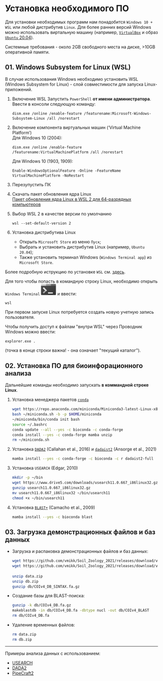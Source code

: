 # Установка необходимого ПО

Для установки необходимых программ нам понадобится `Windows 10 + WSL` или любой дистрибутив `Linux`.
Для более ранних версий Windows можно использовать виртальную машину (например, [`VirtualBox`](https://download.virtualbox.org/virtualbox/6.1.26/VirtualBox-6.1.26-145957-Win.exe) и образ [`Ubuntu` 20.04](https://ubuntu.com/download/desktop/thank-you?version=20.04.3&architecture=amd64)).

Системные требования - около 2GB свободного места на диске, >10GB оперативной памяти.


## 01. Windows Subsystem for Linux (WSL)

В случае использования Windows необходимо установить WSL (Windows Subsystem for Linux) - слой совместимости для запуска Linux-приложений.

1. Включение WSL
    Запустить `PowerShell` **от имени администратора**.<br/>
    Ввести в консоли следующую команду:
    ```
    dism.exe /online /enable-feature /featurename:Microsoft-Windows-Subsystem-Linux /all /norestart
    ```
2. Включение компонента виртуальных машин (‘Virtual Machine Platform’)<br/>
    Для Windows 10 (2004):
    ```
    dism.exe /online /enable-feature /featurename:VirtualMachinePlatform /all /norestart
    ```
    Для Windows 10 (1903, 1909):
    ```
    Enable-WindowsOptionalFeature -Online -FeatureName VirtualMachinePlatform -NoRestart
    ```

3. Перезупустить ПК

4. Скачать пакет обновления ядра Linux<br/>
    [Пакет обновления ядра Linux в WSL 2 для 64-разрядных компьютеров](https://wslstorestorage.blob.core.windows.net/wslblob/wsl_update_x64.msi)


5. Выбор WSL 2 в качестве версии по умолчанию
    ```
    wsl --set-default-version 2
    ```

6. Установка дистрибутива Linux
    - Открыть `Microsoft Store` из меню `Пуск`;
    - Выбрать и установить дистрибутив Linux (например, `Ubuntu 20.04`);
    - Также установить терминал Windows (`Windows Terminal app`) из `Microsoft Store`.


Более подробную иструкцию по установке `WSL` см. [здесь](https://docs.microsoft.com/ru-ru/windows/wsl/install-win10).


Для того чтобы попасть в командную строку Linux, необходимо открыть `Windows Terminal` <img src="Images/windows_terminal_icon.png" width="50" title="Windows Terminal"> и ввести:<br/>
```
wsl
```

При первом запуске Linux потребуется создать новую учетную запись пользователя.


Чтобы получить доступ к файлам "внутри WSL" через Проводник Windows можно ввести:
```
explorer.exe .
```
(точка в конце строки важна! - она означает "текущий каталог").


## 02. Установка ПО для биоинфорационного анализа

Дальнейшие команды необходимо запускать **в коммандной строке Linux**.<br/>

1. Установка менеджера пакетов [`conda`](https://conda.io/miniconda.html)

    ```bash
    wget https://repo.anaconda.com/miniconda/Miniconda3-latest-Linux-x86_64.sh -O ~/miniconda.sh
    bash ~/miniconda.sh -b -p $HOME/miniconda
    ~/miniconda/bin/conda init bash
    source ~/.bashrc
    conda update --all --yes -c bioconda -c conda-forge
    conda install --yes -c conda-forge mamba unzip
    rm ~/miniconda.sh
    ```


2. Установка [`DADA2`](https://benjjneb.github.io/dada2/index.html) (Callahan et al., 2016) и [`dadaist2`](https://quadram-institute-bioscience.github.io/dadaist2/) (Ansorge et al., 2021)

    ```bash
    mamba install --yes -c conda-forge -c bioconda -c r dadaist2-full
    ```


3. Установка `USEARCH` (Edgar, 2010)

    ```bash
    mkdir -p ~/bin
    wget https://www.drive5.com/downloads/usearch11.0.667_i86linux32.gz
    gunzip usearch11.0.667_i86linux32.gz
    mv usearch11.0.667_i86linux32 ~/bin/usearch11
    chmod +x ~/bin/usearch11
    ```

4. Установка [`BLAST+`](https://www.ncbi.nlm.nih.gov/books/NBK279690/) (Camacho et al., 2009)

    ```bash
    mamba install --yes -c bioconda blast
    ```

## 03. Загрузка демонстрационных файлов и баз данных

- Загрузка и распаковка демонстрационных файлов и баз данных:

    ```bash
    wget https://github.com/vmikk/Soil_Zoology_2021/releases/download/v1/data.zip
    wget https://github.com/vmikk/Soil_Zoology_2021/releases/download/v1/db.zip
    
    unzip data.zip
    unzip db.zip
    gunzip db/COIv4_DB_SINTAX.fa.gz
    ```

- Создание базы для BLAST-поиска:

    ```bash
    gunzip -k db/COIv4_DB.fa.gz
    makeblastdb -in db/COIv4_DB.fa -dbtype nucl -out db/COIv4_BLAST
    rm db/COIv4_DB.fa
    ```

- Удаление временных файлов:

    ```bash
    rm data.zip
    rm db.zip
    ```


_________________

Примеры анализа данных с использованием:
- [USEARCH](01_USEARCH.md)
- [DADA2](02_DADA2.md)
- [PipeCraft2](03_PipeCraft2.md)

